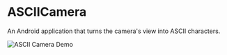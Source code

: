# ASCIICamera
An Android application that turns the camera's view into ASCII characters.

![ASCII Camera Demo](demo/demo.gif)
